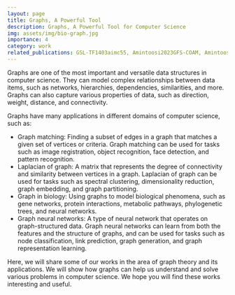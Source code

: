 ```yaml
---
layout: page
title: Graphs, A Powerful Tool
description: Graphs, A Powerful Tool for Computer Science
img: assets/img/bio-graph.jpg
importance: 4
category: work
related_publications: GSL-TF1403aimc55, Amintoosi2023GFS-COAM, Amintoosi2023FS-bio-math, GCN-JAC2021, ModifiedGA-iranaict99, Ezzati99, Hosseini98-TSCO-Karger,Ezzati98-TSCO-GD,Nemati96GA, Amintoosi94spectral, Ezzati96graph, Hoseini93mincutTS, Amintoosi09regional
---
```


Graphs are one of the most important and versatile data structures in computer science. They can model complex relationships between data items, such as networks, hierarchies, dependencies, similarities, and more. Graphs can also capture various properties of data, such as direction, weight, distance, and connectivity.

Graphs have many applications in different domains of computer science, such as:

- Graph matching: Finding a subset of edges in a graph that matches a given set of vertices or criteria. Graph matching can be used for tasks such as image registration, object recognition, face detection, and pattern recognition.
- Laplacian of graph: A matrix that represents the degree of connectivity and similarity between vertices in a graph. Laplacian of graph can be used for tasks such as spectral clustering, dimensionality reduction, graph embedding, and graph partitioning.
- Graph in biology: Using graphs to model biological phenomena, such as gene networks, protein interactions, metabolic pathways, phylogenetic trees, and neural networks.
- Graph neural networks: A type of neural network that operates on graph-structured data. Graph neural networks can learn from both the features and the structure of graphs, and can be used for tasks such as node classification, link prediction, graph generation, and graph representation learning.
<!-- - Graph in computer vision: Using graphs to represent images or scenes, and applying graph algorithms to solve computer vision problems, such as segmentation, object detection, scene understanding, and image synthesis. -->

Here, we will share some of our works in the area of graph theory and its applications. We will show how graphs can help us understand and solve various problems in computer science. We hope you will find these works interesting and useful.
